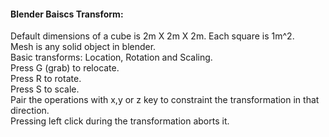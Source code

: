 #### Blender Baiscs Transform:  
Default dimensions of a cube is 2m X 2m X 2m. Each square is 1m^2.      
Mesh is any solid object in blender.     
Basic transforms: Location, Rotation and Scaling.    
Press G (grab) to relocate.  
Press R to rotate.   
Press S to scale.    
Pair the operations with x,y or z key to constraint the transformation in that direction.   
Pressing left click during the transformation aborts it.     
